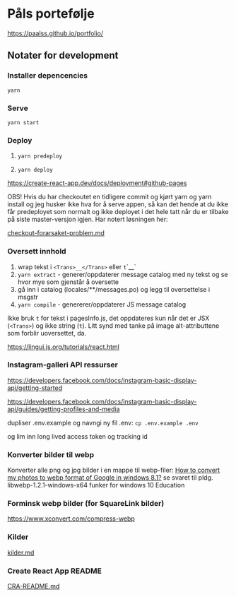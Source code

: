 # Påls portefølje

https://paalss.github.io/portfolio/

## Notater for development

### Installer depencencies

`yarn`

### Serve

`yarn start`

### Deploy

1. `yarn predeploy`

2. `yarn deploy`

https://create-react-app.dev/docs/deployment#github-pages

OBS! Hvis du har checkoutet en tidligere commit og kjørt yarn og yarn install og jeg husker ikke hva for å serve appen, så kan det hende at du ikke får predeployet som normalt og ikke deployet i det hele tatt når du er tilbake på siste master-versjon igjen. Har notert løsningen her:

[checkout-forarsaket-problem.md](checkout-forarsaket-problem.md)

### Oversett innhold

1. wrap tekst i `<Trans>__</Trans>` eller `t`\`\_\_`
2. `yarn extract` - generer/oppdaterer message catalog med ny tekst og se hvor mye som gjenstår å oversette
3. gå inn i catalog (locales/\*\*/messages.po) og legg til oversettelse i msgstr
4. `yarn compile` - genererer/oppdaterer JS message catalog

Ikke bruk `t` for tekst i pagesInfo.js, det oppdateres kun når det er JSX (`<Trans>`) og ikke string (`t`). Litt synd med tanke på image alt-attributtene som forblir uoversettet, da.

https://lingui.js.org/tutorials/react.html

### Instagram-galleri API ressurser

https://developers.facebook.com/docs/instagram-basic-display-api/getting-started

https://developers.facebook.com/docs/instagram-basic-display-api/guides/getting-profiles-and-media

dupliser .env.example og navngi ny fil .env:
`cp .env.example .env`

og lim inn long lived access token og tracking id

### Konverter bilder til webp

Konverter alle png og jpg bilder i en mappe til webp-filer:
[How to convert my photos to webp format of Google in windows 8.1?](https://stackoverflow.com/questions/24484272/how-to-convert-my-photos-to-webp-format-of-google-in-windows-8-1) se svaret til pldg. libwebp-1.2.1-windows-x64 funker for windows 10 Education

### Forminsk webp bilder (for SquareLink bilder)

https://www.xconvert.com/compress-webp

### Kilder

[kilder.md](kilder.md)

### Create React App README

[CRA-README.md](CRA-README.md)
